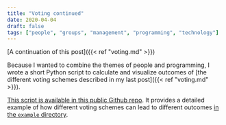```yaml
---
title: "Voting continued"
date: 2020-04-04
draft: false
tags: ["people", "groups", "management", "programming", "technology"]
---
```

[A continuation of this post]({{< ref "voting.md" >}})

Because I wanted to combine the themes of people and programming, I wrote a short Python script to calculate and visualize outcomes of [the different voting schemes described in my last post]({{< ref "voting.md" >}}).

[This script is available in this public Github repo](https://github.com/jgjin/voting). It provides a detailed example of how different voting schemes can lead to different outcomes [in the `example` directory](https://github.com/jgjin/voting/tree/master/example).
